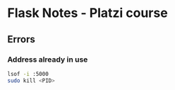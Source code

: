 # Flask Notes - Platzi course



## Errors

### Address already in use

```bash
lsof -i :5000
sudo kill <PID> 
```